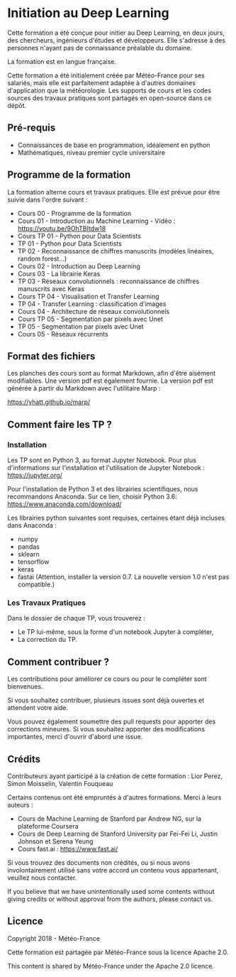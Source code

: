 # Initiation au Deep Learning

Cette formation a été conçue pour initier au Deep Learning, en deux jours, des chercheurs, ingénieurs d'études et développeurs. Elle s'adresse à des personnes n'ayant pas de connaissance préalable du domaine.

La formation est en langue française.

Cette formation a été initialement créée par Météo-France pour ses salariés, mais elle est parfaitement adaptée à d'autres domaines d'application que la météorologie. Les supports de cours et les codes sources des travaux pratiques sont partagés en open-source dans ce dépôt.

## Pré-requis

  * Connaissances de base en programmation, idéalement en python
  * Mathématiques, niveau premier cycle universitaire

## Programme de la formation

La formation alterne cours et travaux pratiques. Elle est prévue pour être suivie dans l'ordre suivant :

  * Cours 00    - Programme de la formation
  * Cours 01    - Introduction au Machine Learning - Vidéo : https://youtu.be/9OhTBItdw18
  * Cours TP 01 - Python pour Data Scientists
  * TP 01       - Python pour Data Scientists
  * TP 02       - Reconnaissance de chiffres manuscrits (modèles linéaires, random forest...)
  * Cours 02    - Introduction au Deep Learning
  * Cours 03    - La librairie Keras
  * TP 03       - Réseaux convolutionnels : reconnaissance de chiffres manuscrits avec Keras
  * Cours TP 04 - Visualisation et Transfer Learning
  * TP 04       - Transfer Learning : classification d'images
  * Cours 04    - Architecture de réseaux convolutionnels
  * Cours TP 05 - Segmentation par pixels avec Unet
  * TP 05       - Segmentation par pixels avec Unet
  * Cours 05    - Réseaux récurrents
  
## Format des fichiers

Les planches des cours sont au format Markdown, afin d'être aisément modifiables. Une version pdf est également fournie. La version pdf est générée à partir du Markdown avec l'utilitaire Marp :

https://yhatt.github.io/marp/

## Comment faire les TP ?

### Installation

Les TP sont en Python 3, au format Jupyter Notebook. Pour plus d'informations sur l'installation et l'utilisation de Jupyter Notebook : https://jupyter.org/

Pour l'installation de Python 3 et des librairies scientifiques, nous recommandons Anaconda. Sur ce lien, choisir Python 3.6:
https://www.anaconda.com/download/

Les librairies python suivantes sont requises, certaines étant déjà incluses dans Anaconda :

  * numpy
  * pandas
  * sklearn
  * tensorflow
  * keras
  * fastai (Attention, installer la version 0.7. La nouvelle version 1.0 n'est pas compatible.)

### Les Travaux Pratiques

Dans le dossier de chaque TP, vous trouverez :

  * Le TP lui-même, sous la forme d'un notebook Jupyter à compléter,
  * La correction du TP.

## Comment contribuer ?

Les contributions pour améliorer ce cours ou pour le compléter sont bienvenues.

Si vous souhaitez contribuer, plusieurs issues sont déjà ouvertes et attendent votre aide.

Vous pouvez également soumettre des pull requests pour apporter des corrections mineures. Si vous souhaitez apporter des modifications importantes, merci d'ouvrir d'abord une issue.

## Crédits

Contributeurs ayant participé à la création de cette formation : Lior Perez, Simon Moisselin, Valentin Fouqueau

Certains contenus ont été empruntés à d'autres formations. Merci à leurs auteurs :

  * Cours de Machine Learning de Stanford par Andrew NG, sur la plateforme Coursera
  * Cours de Deep Learning de Stanford University par Fei-Fei Li, Justin Johnson et Serena Yeung
  * Cours fast.ai : https://www.fast.ai/

Si vous trouvez des documents non crédités, ou si nous avons involontairement utilisé sans votre accord un contenu vous appartenant, veuillez nous contacter.

If you believe that we have unintentionally used some contents without giving credits or without approval from the authors, please contact us.

## Licence

Copyright 2018 - Météo-France

Cette formation est partagée par Météo-France sous la licence Apache 2.0.

This content is shared by Météo-France under the Apache 2.0 licence.